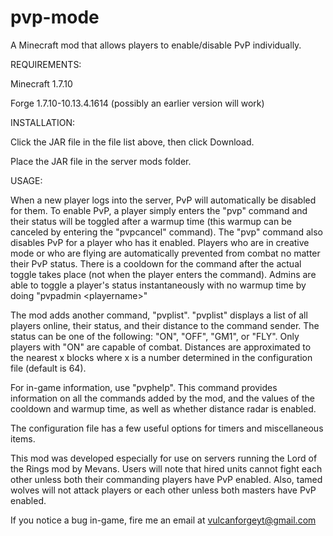 # pvp-mode
A Minecraft mod that allows players to enable/disable PvP individually.

REQUIREMENTS:

Minecraft 1.7.10

Forge 1.7.10-10.13.4.1614 (possibly an earlier version will work)

INSTALLATION:

Click the JAR file in the file list above, then click Download.

Place the JAR file in the server mods folder.

USAGE:

When a new player logs into the server, PvP will automatically be disabled for them. To enable PvP, a player simply enters the "pvp"
command and their status will be toggled after a warmup time (this warmup can be canceled by entering the "pvpcancel" command).
The "pvp" command also disables PvP for a player who has it enabled.
Players who are in creative mode or who are flying are automatically prevented from combat no matter their PvP status.
There is a cooldown for the command after the actual toggle takes place (not when the player enters the command).
Admins are able to toggle a player's status instantaneously with no warmup time by doing "pvpadmin \<playername>"

The mod adds another command, "pvplist". "pvplist" displays a list of all players online, their status, and their distance to the
command sender. The status can be one of the following: "ON", "OFF", "GM1", or "FLY". Only players with "ON" are capable of combat.
Distances are approximated to the nearest x blocks where x is a number determined in the configuration file (default is 64).

For in-game information, use "pvphelp". This command provides information on all the commands added by the mod, and the values
of the cooldown and warmup time, as well as whether distance radar is enabled.

The configuration file has a few useful options for timers and miscellaneous items.

This mod was developed especially for use on servers running the Lord of the Rings mod by Mevans. Users will note that hired units cannot fight each other unless both their commanding players have PvP enabled. Also, tamed wolves will not attack players or each other unless both masters have PvP enabled.

If you notice a bug in-game, fire me an email at vulcanforgeyt@gmail.com
